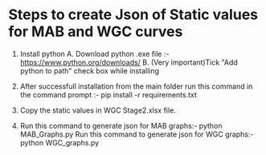 # Steps to create Json of Static values for MAB and WGC curves
 1. Install python
     A. Download python .exe file :- https://www.python.org/downloads/
     B. (Very important)Tick "Add python to path" check box while installing 
 2. After successfull installation from the main folder run this command in the command prompt :- pip install -r requirements.txt

 3. Copy the static values in WGC Stage2.xlsx file.

 4. Run this command to generate json for MAB graphs:- python MAB_Graphs.py
    Run this command to generate json for WGC graphs:- python WGC_graphs.py 
